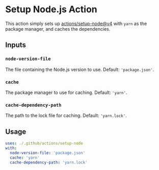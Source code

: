 # Setup Node.js Action

This action simply sets up [actions/setup-node@v4](https://github.com/actions/setup-node/tree/v4/) with `yarn` as the package manager, and caches the dependencies.

## Inputs

### `node-version-file`

The file containing the Node.js version to use. Default: `'package.json'`.

### `cache`

The package manager to use for caching. Default: `'yarn'`.

### `cache-dependency-path`

The path to the lock file for caching. Default: `'yarn.lock'`.

## Usage

```yaml
uses: ./.github/actions/setup-node
with:
  node-version-file: 'package.json'
  cache: 'yarn'
  cache-dependency-path: 'yarn.lock'
```